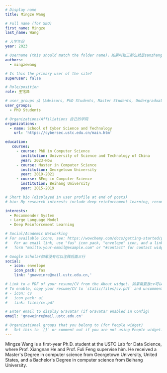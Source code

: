 ```yaml
---
# Display name
title: Mingze Wang

# Full name (for SEO)
first_name: Mingze
last_name: Wang

# 入学年份
year: 2023

# Username (this should match the folder name)，如果叫张三那么就是sanzhang
authors:
  - mingzewang

# Is this the primary user of the site? 
superuser: false

# Role/position 
role: 王铭泽

# user_groups 从 (Advisors, PhD Students, Master Students, Undergraduate) 从这四个里面选
user_groups:
  - PhD Students

# Organizations/Affiliations 自己的学院
organizations:
  - name: School of Cyber Science and Technology
    url: 'https://cybersec.ustc.edu.cn/main.htm'

education:
   courses:
     - course: PhD in Computer Science
       institution: University of Science and Technology of China
       year: 2023-Now
     - course: Master in Computer Science
       institution: Georgetown University
       year: 2019-2021
     - course: BEng in Computer Science
       institution: Beihang University
       year: 2015-2019

# Short bio (displayed in user profile at end of posts)
# bio: My research interests include deep reinforcement learning, recommender system and large language model.

interests:
  - Recommender System
  - Large Language Model
  - Deep Reinforcement Learning

# Social/Academic Networking
# For available icons, see: https://wowchemy.com/docs/getting-started/page-builder/#icons
#   For an email link, use "fas" icon pack, "envelope" icon, and a link in the
#   form "mailto:your-email@example.com" or "#contact" for contact widget.

# Google Scholar如果没有可以注释后面三行
social:
  - icon: envelope
    icon_pack: fas
    link: 'gnaweinre@mail.ustc.edu.cn,'

# Link to a PDF of your resume/CV from the About widget. 如果需要放cv可以发给我
# To enable, copy your resume/CV to `static/files/cv.pdf` and uncomment the lines below.
# - icon: cv
#   icon_pack: ai
#   link: files/cv.pdf

# Enter email to display Gravatar (if Gravatar enabled in Config)
email: 'gnaweinre@mail.ustc.edu.cn'

# Organizational groups that you belong to (for People widget)
#   Set this to `[]` or comment out if you are not using People widget.
---
```


Mingze Wang is a first-year Ph.D. student at the USTC Lab for Data Science, where Prof. Xiangnan He and Prof. Fuli Feng supervise him. He received a Master's Degree in computer science from Georgetown University, United States, and a Bachelor's Degree in computer science from Beihang University.